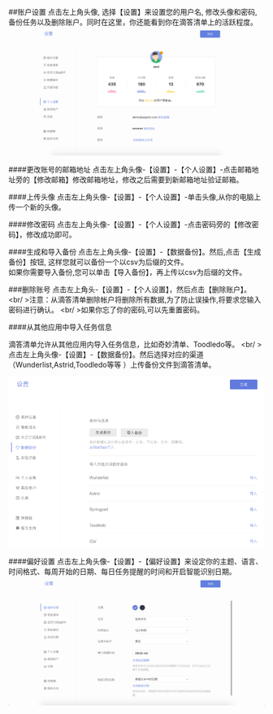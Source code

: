 ##账户设置
点击左上角头像, 选择【设置】来设置您的用户名, 修改头像和密码, 备份任务以及删除账户。同时在这里，你还能看到你在滴答清单上的活跃程度。
![](个人设置.png)

####更改账号的邮箱地址
点击左上角头像-【设置】-【个人设置】-点击邮箱地址旁的【修改邮箱】修改邮箱地址，修改之后需要到新邮箱地址验证邮箱。

####上传头像
点击左上角头像-【设置】-【个人设置】-单击头像,从你的电脑上传一个新的头像。

####修改密码
点击左上角头像-【设置】-【个人设置】-点击密码旁的【修改密码】，修改成功即可。

####生成和导入备份
点击左上角头像-【设置】-【数据备份】。然后,点击【生成备份】按钮, 这样您就可以备份一个以csv为后缀的文件。
<br >如果你需要导入备份,您可以单击【导入备份】，再上传以csv为后缀的文件。

###删除账号
点击左上角头-【设置】-【个人设置】，然后点击【删除账户】。
<br/ >注意：从滴答清单删除帐户将删除所有数据,为了防止误操作,将要求您输入密码进行确认。
<br/ >如果你忘了你的密码,可以先重置密码。

####从其他应用中导入任务信息

滴答清单允许从其他应用内导入任务信息，比如奇妙清单、Toodledo等。
<br/ >点击左上角头像-【设置】-【数据备份】。然后选择对应的渠道（Wunderlist,Astrid,Toodledo等等 ）上传备份文件到滴答清单。

![](../images/images_web2.0/backup.png)

####偏好设置
点击左上角头像-【设置】-【偏好设置】来设定你的主题、语言、时间格式、每周开始的日期、每日任务提醒的时间和开启智能识别日期。
![](偏好设置.png)